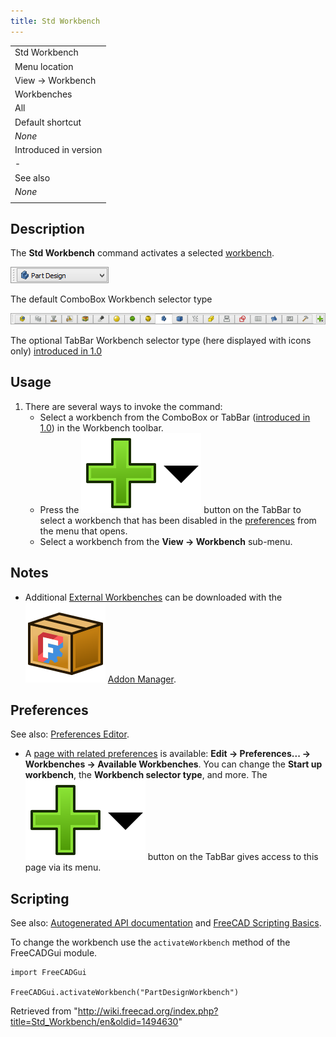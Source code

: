 ```yaml
---
title: Std Workbench
---
```


|                       |
| --------------------- |
| Std Workbench         |
| Menu location         |
| View → Workbench      |
| Workbenches           |
| All                   |
| Default shortcut      |
| _None_                |
| Introduced in version |
| -                     |
| See also              |
| _None_                |
|                       |

## Description

The **Std Workbench** command activates a selected [workbench](/Workbenches "Workbenches").

![](/src/assets/images/Std_Workbench_ComboBox_Icons_And_Text.png)

The default ComboBox Workbench selector type

![](/src/assets/images/Std_Workbench_TabBar_Icons_Only.png)

The optional TabBar Workbench selector type (here displayed with icons only) [introduced in 1.0](/Release_notes_1.0 "Release notes 1.0")

## Usage

1. There are several ways to invoke the command:
   - Select a workbench from the ComboBox or TabBar ([introduced in 1.0](/Release_notes_1.0 "Release notes 1.0")) in the Workbench toolbar.
   - Press the ![](/src/assets/images/List-add.svg)![](/src/assets/images/Toolbar_flyout_arrow.svg) button on the TabBar to select a workbench that has been disabled in the [preferences](/Preferences_Editor#Available_Workbenches "Preferences Editor") from the menu that opens.
   - Select a workbench from the **View → Workbench** sub-menu.

## Notes

- Additional [External Workbenches](/External_Workbenches "External Workbenches") can be downloaded with the ![](/src/assets/images/Std_AddonMgr.svg) [Addon Manager](/Std_AddonMgr "Std AddonMgr").

## Preferences

See also: [Preferences Editor](/Preferences_Editor "Preferences Editor").

- A [page with related preferences](/Preferences_Editor#Available_Workbenches "Preferences Editor") is available: **Edit → Preferences... → Workbenches → Available Workbenches**. You can change the **Start up workbench**, the **Workbench selector type**, and more. The ![](/src/assets/images/List-add.svg)![](/src/assets/images/Toolbar_flyout_arrow.svg) button on the TabBar gives access to this page via its menu.

## Scripting

See also: [Autogenerated API documentation](https://freecad.github.io/SourceDoc/) and [FreeCAD Scripting Basics](/FreeCAD_Scripting_Basics "FreeCAD Scripting Basics").

To change the workbench use the `activateWorkbench` method of the FreeCADGui module.

```
import FreeCADGui

FreeCADGui.activateWorkbench("PartDesignWorkbench")

```

Retrieved from "<http://wiki.freecad.org/index.php?title=Std_Workbench/en&oldid=1494630>"

